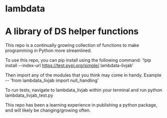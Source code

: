 # lambdata
# A library of DS helper functions

This repo is a continually growing collection of functions to make programming in Python more streamlined.

To use this repo, you can pip install using the following command:
'!pip install --index-url https://test.pypi.org/simple/ lambdata-livjab'

Then import any of the modules that you think may come in handy. Example -- 'from lambdata_livjab import null_handling'

To run tests, navigate to lambdata_livjab within your terminal and run python lambdata_livjab_test.py

This repo has been a learning experience in publishing a python package, and will likely be changing/growing often.
